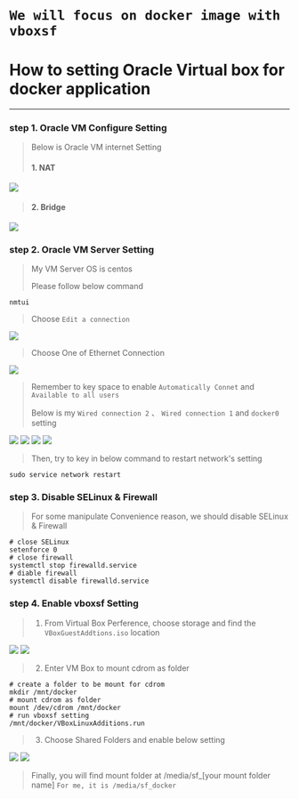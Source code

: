 # `We will focus on docker image with vboxsf`

# How to setting Oracle Virtual box for docker application
***
### step 1. Oracle VM Configure Setting
>
> Below is Oracle VM internet Setting
>
> #### 1. NAT
>
![](image/NAT.png)
>
> #### 2. Bridge
>
![](image/bridge.png)

### step 2. Oracle VM Server Setting
> 
> My VM Server OS is centos
>
> Please follow below command
>
```
nmtui
```
>
> Choose `Edit a connection`
>
![](image/nmtui_01.png)
>
> Choose One of Ethernet Connection 
>
![](image/nmtui_02.png)
>
> Remember to key space to enable `Automatically Connet` and `Available to all users`
>
> Below is my `Wired connection 2` 、 `Wired connection 1` and `docker0` setting
>
![](image/nmtui_03.png)
![](image/nmtui_04.png)
![](image/nmtui_05.png)
![](image/nmtui_06.png)
>
> Then, try to key in below command to restart network's setting
>
```
sudo service network restart
```

### step 3. Disable SELinux & Firewall
>
> For some manipulate Convenience reason, we should disable SELinux & Firewall
>
```
# close SELinux
setenforce 0
# close firewall
systemctl stop firewalld.service
# diable firewall
systemctl disable firewalld.service
```

### step 4. Enable vboxsf Setting
> 
> 1. From Virtual Box Perference, choose storage and find the `VBoxGuestAddtions.iso` location
>
![](image/vboxsf_01.png)
![](image/vboxsf_02.png)
>
> 2. Enter VM Box to mount cdrom as folder
>
```
# create a folder to be mount for cdrom
mkdir /mnt/docker
# mount cdrom as folder
mount /dev/cdrom /mnt/docker
# run vboxsf setting
/mnt/docker/VBoxLinuxAdditions.run
```
>
> 3. Choose Shared Folders and enable below setting
>
![](image/vboxsf_03.png)
![](image/vboxsf_04.png)
>
> Finally, you will find mount folder at /media/sf_[your mount folder name] `For me, it is /media/sf_docker`
>

